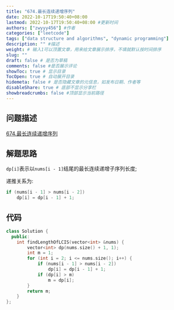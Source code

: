 ```yaml
---
title: "674.最长连续递增序列"
date: 2022-10-17T19:50:40+08:00
lastmod: 2022-10-17T19:50:40+08:00 #更新时间
authors: ["zwyyy456"] #作者
categories: ["leetcode"]
tags: ["data structure and algorithms", "dynamic programming"]
description: "" #描述
weight: # 输入1可以顶置文章，用来给文章展示排序，不填就默认按时间排序
slug: ""
draft: false # 是否为草稿
comments: false #是否展示评论
showToc: true # 显示目录
TocOpen: true # 自动展开目录
hidemeta: false # 是否隐藏文章的元信息，如发布日期、作者等
disableShare: true # 底部不显示分享栏
showbreadcrumbs: false #顶部显示当前路径
---
```

## 问题描述
[674.最长连续递增序列](https://leetcode.cn/problems/longest-continuous-increasing-subsequence/)

## 解题思路
`dp[i]`表示以`nums[i - 1]`结尾的最长连续递增子序列长度;

递推关系为:
```cpp
if (nums[i - 1] > nums[i - 2])
    dp[i] = dp[i - 1] + 1;
```

## 代码
```cpp
class Solution {
  public:
    int findLengthOfLCIS(vector<int> &nums) {
        vector<int> dp(nums.size() + 1, 1);
        int m = 1;
        for (int i = 2; i <= nums.size(); i++) {
            if (nums[i - 1] > nums[i - 2])
                dp[i] = dp[i - 1] + 1;
            if (dp[i] > m)
                m = dp[i];
        }
        return m;
    }
};
```
